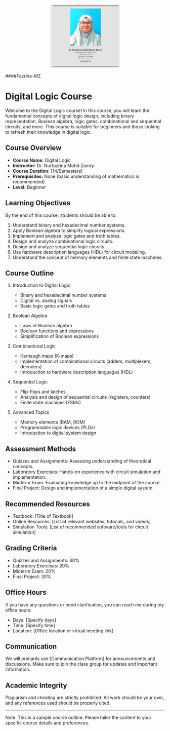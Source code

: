<p align="center">
<img  
   src="https://github.com/fazrina-mz/learn-github/blob/main/exercise/fazrina-mz/images/Screenshot%202023-07-04%20162135.png" height="200" />
</p>

####Fazrina-MZ

# Digital Logic Course

Welcome to the Digital Logic course! In this course, you will learn the fundamental concepts of digital logic design, including binary representation, Boolean algebra, logic gates, combinational and sequential circuits, and more. This course is suitable for beginners and those looking to refresh their knowledge in digital logic.

## Course Overview

- **Course Name:** Digital Logic
- **Instructor:** Dr. Nurfazrina Mohd Zamry
- **Course Duration:** [14/Semesters]
- **Prerequisites:** None (basic understanding of mathematics is recommended)
- **Level:** Beginner

## Learning Objectives

By the end of this course, students should be able to:

1. Understand binary and hexadecimal number systems.
2. Apply Boolean algebra to simplify logical expressions.
3. Implement and analyze logic gates and truth tables.
4. Design and analyze combinational logic circuits.
5. Design and analyze sequential logic circuits.
6. Use hardware description languages (HDL) for circuit modeling.
7. Understand the concept of memory elements and finite state machines.

## Course Outline

1. Introduction to Digital Logic
   - Binary and hexadecimal number systems
   - Digital vs. analog signals
   - Basic logic gates and truth tables

2. Boolean Algebra
   - Laws of Boolean algebra
   - Boolean functions and expressions
   - Simplification of Boolean expressions

3. Combinational Logic
   - Karnaugh maps (K-maps)
   - Implementation of combinational circuits (adders, multiplexers, decoders)
   - Introduction to hardware description languages (HDL)

4. Sequential Logic
   - Flip-flops and latches
   - Analysis and design of sequential circuits (registers, counters)
   - Finite state machines (FSMs)

5. Advanced Topics
   - Memory elements (RAM, ROM)
   - Programmable logic devices (PLDs)
   - Introduction to digital system design

## Assessment Methods

- Quizzes and Assignments: Assessing understanding of theoretical concepts.
- Laboratory Exercises: Hands-on experience with circuit simulation and implementation.
- Midterm Exam: Evaluating knowledge up to the midpoint of the course.
- Final Project: Design and implementation of a simple digital system.

## Recommended Resources

- Textbook: [Title of Textbook]
- Online Resources: [List of relevant websites, tutorials, and videos]
- Simulation Tools: [List of recommended software/tools for circuit simulation]

## Grading Criteria

- Quizzes and Assignments: 30%
- Laboratory Exercises: 20%
- Midterm Exam: 20%
- Final Project: 30%

## Office Hours

If you have any questions or need clarification, you can reach me during my office hours:

- Days: [Specify days]
- Time: [Specify time]
- Location: [Office location or virtual meeting link]

## Communication

We will primarily use [Communication Platform] for announcements and discussions. Make sure to join the class group for updates and important information.

## Academic Integrity

Plagiarism and cheating are strictly prohibited. All work should be your own, and any references used should be properly cited.

---
Note: This is a sample course outline. Please tailor the content to your specific course details and preferences.

